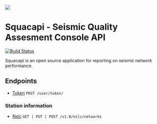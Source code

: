 ![](https://github.com/pnsn/squacapi/blob/master/blue_squacLogo_rgb.png)

# Squacapi - Seismic Quality Assesment Console API 

[![Build Status](https://travis-ci.com/travis-ci/travis-web.svg?branch=master)](https://travis-ci.com/travis-ci/travis-web)

Squacapi is an open source application for reporting on seismic network performance. 

## Endpoints
* [Token](./docs/user/token.md)  `POST /user/token/`
### Station information

* [Nslc](./docs/nslc/network.md)  `GET | PUT | POST /v1.0/nslc/networks`

